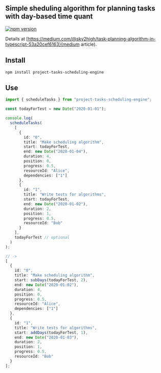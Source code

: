 ## Simple sheduling algorithm for planning tasks with day-based time quant

[![npm version](https://img.shields.io/npm/v/project-tasks-scheduling-engine?color=green&label=npm%20version)](https://www.npmjs.com/package/project-tasks-scheduling-engine)

Details at [https://medium.com/@sky2high/task-planning-algorithm-in-typescript-53a20cef6163}(medium article).

## Install

```shell
npm install project-tasks-scheduling-engine
```

## Use

```typescript
import { scheduleTasks } from "project-tasks-scheduling-engine";

const todayForTest = new Date("2020-01-01");

console.log(
  scheduleTasks(
    [
      {
        id: "0",
        title: "Make scheduling algorithm",
        start: todayForTest,
        end: new Date("2020-01-04"),
        duration: 4,
        position: 0,
        progress: 0.5,
        resourceId: "Alice",
        dependencies: ["1"]
      },
      {
        id: "1",
        title: "Write tests for algorithms",
        start: todayForTest,
        end: new Date("2020-01-02"),
        duration: 2,
        position: 1,
        progress: 0.5,
        resourceId: "Bob"
      }
    ],
    todayForTest // optional
  )
);

// ->
[
  {
    id: "0",
    title: "Make scheduling algorithm",
    start: subDays(todayForTest, 2),
    end: new Date("2020-01-02"),
    duration: 4,
    position: 0,
    progress: 0.5,
    resourceId: "Alice",
    dependencies: ["1"]
  },
  {
    id: "1",
    title: "Write tests for algorithms",
    start: addDays(todayForTest, 1),
    end: new Date("2020-01-03"),
    duration: 2,
    position: 1,
    progress: 0.5,
    resourceId: "Bob"
  }
];
```
